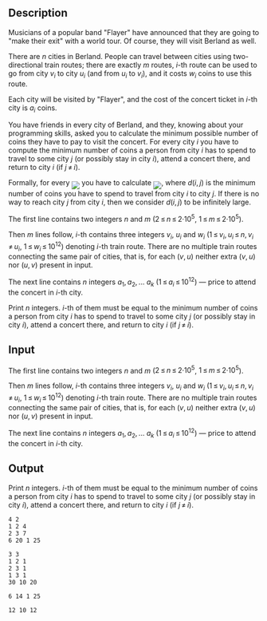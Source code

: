 ## Description

<div><p>Musicians of a popular band "Flayer" have announced that they are going to "make their exit" with a world tour. Of course, they will visit Berland as well.</p><p>There are <span class="tex-span"><i>n</i></span> cities in Berland. People can travel between cities using two-directional train routes; there are exactly <span class="tex-span"><i>m</i></span> routes, <span class="tex-span"><i>i</i></span>-th route can be used to go from city <span class="tex-span"><i>v</i><sub class="lower-index"><i>i</i></sub></span> to city <span class="tex-span"><i>u</i><sub class="lower-index"><i>i</i></sub></span> (and from <span class="tex-span"><i>u</i><sub class="lower-index"><i>i</i></sub></span> to <span class="tex-span"><i>v</i><sub class="lower-index"><i>i</i></sub></span>), and it costs <span class="tex-span"><i>w</i><sub class="lower-index"><i>i</i></sub></span> coins to use this route.</p><p>Each city will be visited by "Flayer", and the cost of the concert ticket in <span class="tex-span"><i>i</i></span>-th city is <span class="tex-span"><i>a</i><sub class="lower-index"><i>i</i></sub></span> coins.</p><p>You have friends in every city of Berland, and they, knowing about your programming skills, asked you to calculate the minimum possible number of coins they have to pay to visit the concert. For every city <span class="tex-span"><i>i</i></span> you have to compute the minimum number of coins a person from city <span class="tex-span"><i>i</i></span> has to spend to travel to some city <span class="tex-span"><i>j</i></span> (or possibly stay in city <span class="tex-span"><i>i</i></span>), attend a concert there, and return to city <span class="tex-span"><i>i</i></span> (if <span class="tex-span"><i>j</i> ≠ <i>i</i></span>).</p><p>Formally, for every <img align="middle" class="tex-formula" src="file://3OsjYFjT.png" style="max-width: 100.0%;max-height: 100.0%;"> you have to calculate <img align="middle" class="tex-formula" src="file://G51jvbG0.png" style="max-width: 100.0%;max-height: 100.0%;">, where <span class="tex-span"><i>d</i>(<i>i</i>, <i>j</i>)</span> is the minimum number of coins you have to spend to travel from city <span class="tex-span"><i>i</i></span> to city <span class="tex-span"><i>j</i></span>. If there is no way to reach city <span class="tex-span"><i>j</i></span> from city <span class="tex-span"><i>i</i></span>, then we consider <span class="tex-span"><i>d</i>(<i>i</i>, <i>j</i>)</span> to be infinitely large.</p></div><div class="input-specification"><p>The first line contains two integers <span class="tex-span"><i>n</i></span> and <span class="tex-span"><i>m</i></span> (<span class="tex-span">2 ≤ <i>n</i> ≤ 2·10<sup class="upper-index">5</sup></span>, <span class="tex-span">1 ≤ <i>m</i> ≤ 2·10<sup class="upper-index">5</sup></span>).</p><p>Then <span class="tex-span"><i>m</i></span> lines follow, <span class="tex-span"><i>i</i></span>-th contains three integers <span class="tex-span"><i>v</i><sub class="lower-index"><i>i</i></sub></span>, <span class="tex-span"><i>u</i><sub class="lower-index"><i>i</i></sub></span> and <span class="tex-span"><i>w</i><sub class="lower-index"><i>i</i></sub></span> (<span class="tex-span">1 ≤ <i>v</i><sub class="lower-index"><i>i</i></sub>, <i>u</i><sub class="lower-index"><i>i</i></sub> ≤ <i>n</i>, <i>v</i><sub class="lower-index"><i>i</i></sub> ≠ <i>u</i><sub class="lower-index"><i>i</i></sub></span>, <span class="tex-span">1 ≤ <i>w</i><sub class="lower-index"><i>i</i></sub> ≤ 10<sup class="upper-index">12</sup></span>) denoting <span class="tex-span"><i>i</i></span>-th train route. There are no multiple train routes connecting the same pair of cities, that is, for each <span class="tex-span">(<i>v</i>, <i>u</i>)</span> neither extra <span class="tex-span">(<i>v</i>, <i>u</i>)</span> nor <span class="tex-span">(<i>u</i>, <i>v</i>)</span> present in input.</p><p>The next line contains <span class="tex-span"><i>n</i></span> integers <span class="tex-span"><i>a</i><sub class="lower-index">1</sub>, <i>a</i><sub class="lower-index">2</sub>, ... <i>a</i><sub class="lower-index"><i>k</i></sub></span> (<span class="tex-span">1 ≤ <i>a</i><sub class="lower-index"><i>i</i></sub> ≤ 10<sup class="upper-index">12</sup></span>) — price to attend the concert in <span class="tex-span"><i>i</i></span>-th city.</p></div><div class="output-specification"><p>Print <span class="tex-span"><i>n</i></span> integers. <span class="tex-span"><i>i</i></span>-th of them must be equal to the minimum number of coins a person from city <span class="tex-span"><i>i</i></span> has to spend to travel to some city <span class="tex-span"><i>j</i></span> (or possibly stay in city <span class="tex-span"><i>i</i></span>), attend a concert there, and return to city <span class="tex-span"><i>i</i></span> (if <span class="tex-span"><i>j</i> ≠ <i>i</i></span>).</p></div>

## Input

<p>The first line contains two integers <span class="tex-span"><i>n</i></span> and <span class="tex-span"><i>m</i></span> (<span class="tex-span">2 ≤ <i>n</i> ≤ 2·10<sup class="upper-index">5</sup></span>, <span class="tex-span">1 ≤ <i>m</i> ≤ 2·10<sup class="upper-index">5</sup></span>).</p><p>Then <span class="tex-span"><i>m</i></span> lines follow, <span class="tex-span"><i>i</i></span>-th contains three integers <span class="tex-span"><i>v</i><sub class="lower-index"><i>i</i></sub></span>, <span class="tex-span"><i>u</i><sub class="lower-index"><i>i</i></sub></span> and <span class="tex-span"><i>w</i><sub class="lower-index"><i>i</i></sub></span> (<span class="tex-span">1 ≤ <i>v</i><sub class="lower-index"><i>i</i></sub>, <i>u</i><sub class="lower-index"><i>i</i></sub> ≤ <i>n</i>, <i>v</i><sub class="lower-index"><i>i</i></sub> ≠ <i>u</i><sub class="lower-index"><i>i</i></sub></span>, <span class="tex-span">1 ≤ <i>w</i><sub class="lower-index"><i>i</i></sub> ≤ 10<sup class="upper-index">12</sup></span>) denoting <span class="tex-span"><i>i</i></span>-th train route. There are no multiple train routes connecting the same pair of cities, that is, for each <span class="tex-span">(<i>v</i>, <i>u</i>)</span> neither extra <span class="tex-span">(<i>v</i>, <i>u</i>)</span> nor <span class="tex-span">(<i>u</i>, <i>v</i>)</span> present in input.</p><p>The next line contains <span class="tex-span"><i>n</i></span> integers <span class="tex-span"><i>a</i><sub class="lower-index">1</sub>, <i>a</i><sub class="lower-index">2</sub>, ... <i>a</i><sub class="lower-index"><i>k</i></sub></span> (<span class="tex-span">1 ≤ <i>a</i><sub class="lower-index"><i>i</i></sub> ≤ 10<sup class="upper-index">12</sup></span>) — price to attend the concert in <span class="tex-span"><i>i</i></span>-th city.</p>

## Output

<p>Print <span class="tex-span"><i>n</i></span> integers. <span class="tex-span"><i>i</i></span>-th of them must be equal to the minimum number of coins a person from city <span class="tex-span"><i>i</i></span> has to spend to travel to some city <span class="tex-span"><i>j</i></span> (or possibly stay in city <span class="tex-span"><i>i</i></span>), attend a concert there, and return to city <span class="tex-span"><i>i</i></span> (if <span class="tex-span"><i>j</i> ≠ <i>i</i></span>).</p>





```input1
4 2
1 2 4
2 3 7
6 20 1 25

```




```input2
3 3
1 2 1
2 3 1
1 3 1
30 10 20

```




```output1
6 14 1 25 

```




```output2
12 10 12 

```


